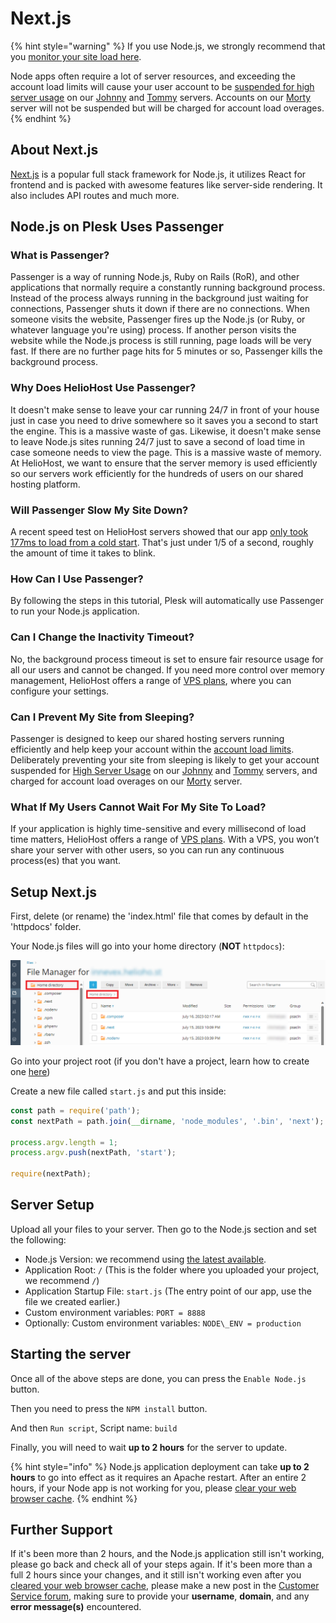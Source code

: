 # Next.js

{% hint style="warning" %}
If you use Node.js, we strongly recommend that you [monitor your site load here](https://heliohost.org/dashboard/load/).

Node apps often require a lot of server resources, and exceeding the account load limits will cause your user account to be [suspended for high server usage](/accounts/suspension-policy.md#high-server-usage) on our [Johnny](../../servers/virtual/johnny.md) and [Tommy](../../servers/virtual/tommy.md) servers. Accounts on our [Morty](../../servers/virtual/morty.md) server will not be suspended but will be charged for account load overages.
{% endhint %}

## About Next.js

[Next.js](https://nextjs.org/) is a popular full stack framework for Node.js, it utilizes React for frontend and is packed with awesome features like server-side rendering. It also includes API routes and much more.

## Node.js on Plesk Uses Passenger

### What is Passenger?

Passenger is a way of running Node.js, Ruby on Rails (RoR), and other applications that normally require a constantly running background process. Instead of the process always running in the background just waiting for connections, Passenger shuts it down if there are no connections. When someone visits the website, Passenger fires up the Node.js (or Ruby, or whatever language you're using) process. If another person visits the website while the Node.js process is still running, page loads will be very fast. If there are no further page hits for 5 minutes or so, Passenger kills the background process.

### Why Does HelioHost Use Passenger?

It doesn't make sense to leave your car running 24/7 in front of your house just in case you need to drive somewhere so it saves you a second to start the engine. This is a massive waste of gas. Likewise, it doesn't make sense to leave Node.js sites running 24/7 just to save a second of load time in case someone needs to view the page. This is a massive waste of memory. At HelioHost, we want to ensure that the server memory is used efficiently so our servers work efficiently for the hundreds of users on our shared hosting platform.

### Will Passenger Slow My Site Down?

A recent speed test on HelioHost servers showed that our app [only took 177ms to load from a cold start](https://gtmetrix.com/reports/node.krydos1.heliohost.org/esvkM1p0/). That's just under 1/5 of a second, roughly the amount of time it takes to blink.

### How Can I Use Passenger?

By following the steps in this tutorial, Plesk will automatically use Passenger to run your Node.js application.

### Can I Change the Inactivity Timeout?

No, the background process timeout is set to ensure fair resource usage for all our users and cannot be changed. If you need more control over memory management, HelioHost offers a range of [VPS plans](https://heliohost.org/vps/), where you can configure your settings.

### Can I Prevent My Site from Sleeping?

Passenger is designed to keep our shared hosting servers running efficiently and help keep your account within the [account load limits](../../accounts/suspension-policy.md#account-load-limits). Deliberately preventing your site from sleeping is likely to get your account suspended for [High Server Usage](../../accounts/suspension-policy.md#high-server-usage) on our [Johnny](../../servers/virtual/johnny.md) and [Tommy](../../servers/virtual/tommy.md) servers, and charged for account load overages on our [Morty](../../servers/virtual/morty.md) server.

### What If My Users Cannot Wait For My Site To Load?

If your application is highly time-sensitive and every millisecond of load time matters, HelioHost offers a range of [VPS plans](https://heliohost.org/vps/). With a VPS, you won’t share your server with other users, so you can run any continuous process(es) that you want.

## Setup Next.js

First, delete (or rename) the 'index.html' file that comes by default in the 'httpdocs' folder.

Your Node.js files will go into your home directory (**NOT** `httpdocs`):

![](../../.gitbook/assets/plesk_file_manager.png)

Go into your project root (if you don't have a project, learn how to create one [here](https://nextjs.org/learn/basics/create-nextjs-app))

Create a new file called `start.js` and put this inside:

```javascript
const path = require('path');
const nextPath = path.join(__dirname, 'node_modules', '.bin', 'next');

process.argv.length = 1;
process.argv.push(nextPath, 'start');

require(nextPath);
```

## Server Setup

Upload all your files to your server. Then go to the Node.js section and set the following:

* Node.js Version: we recommend using [the latest available](README.md#supported-versions).
* Application Root: `/` (This is the folder where you uploaded your project, we recommend `/`)
* Application Startup File: `start.js` (The entry point of our app, use the file we created earlier.)
* Custom environment variables: `PORT = 8888`
* Optionally: Custom environment variables: `NODE\_ENV = production`

## Starting the server

Once all of the above steps are done, you can press the `Enable Node.js` button.

Then you need to press the `NPM install` button.

And then `Run script`, Script name: `build`

Finally, you will need to wait **up to 2 hours** for the server to update.

{% hint style="info" %}
Node.js application deployment can take **up to 2 hours** to go into effect as it requires an Apache restart. After an entire 2 hours, if your Node app is not working for you, please [clear your web browser cache](../../misc/clear-your-cache.md).
{% endhint %}

## Further Support 

If it's been more than 2 hours, and the Node.js application still isn't working, please go back and check all of your steps again. If it's been more than a full 2 hours since your changes, and it still isn't working even after you [cleared your web browser cache](../misc/clear-your-cache.md), please make a new post in the [Customer Service forum](https://helionet.org/index/forum/45-customer-service/?do=add), making sure to provide your **username**, **domain**, and any **error message(s)** encountered.